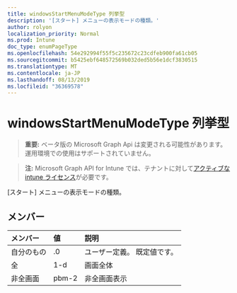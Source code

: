 ```yaml
---
title: windowsStartMenuModeType 列挙型
description: '[スタート] メニューの表示モードの種類。'
author: rolyon
localization_priority: Normal
ms.prod: Intune
doc_type: enumPageType
ms.openlocfilehash: 54e292994f55f5c235672c23cdfeb900fa61cb05
ms.sourcegitcommit: b5425ebf648572569b032ded5b56e1dcf3830515
ms.translationtype: MT
ms.contentlocale: ja-JP
ms.lasthandoff: 08/13/2019
ms.locfileid: "36369578"
---
```

# <a name="windowsstartmenumodetype-enum-type"></a>windowsStartMenuModeType 列挙型

> **重要:** ベータ版の Microsoft Graph Api は変更される可能性があります。運用環境での使用はサポートされていません。

> **注:** Microsoft Graph API for Intune では、テナントに対して[アクティブな intune ライセンス](https://go.microsoft.com/fwlink/?linkid=839381)が必要です。

[スタート] メニューの表示モードの種類。

## <a name="members"></a>メンバー
|メンバー|値|説明|
|:---|:---|:---|
|自分のもの|.0|ユーザー定義。 既定値です。|
|全|1-d|画面全体|
|非全画面|pbm-2|非全画面表示|



